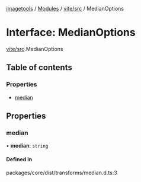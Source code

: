 [imagetools](../README.md) / [Modules](../modules.md) / [vite/src](../modules/vite_src.md) / MedianOptions

# Interface: MedianOptions

[vite/src](../modules/vite_src.md).MedianOptions

## Table of contents

### Properties

- [median](vite_src.MedianOptions.md#median)

## Properties

### median

• **median**: `string`

#### Defined in

packages/core/dist/transforms/median.d.ts:3
